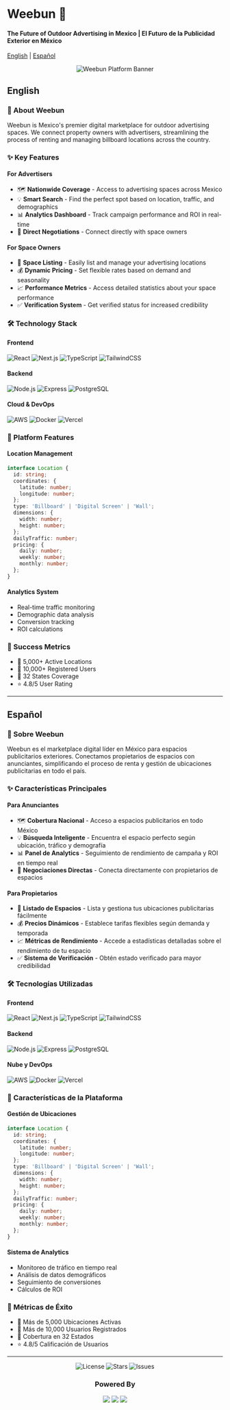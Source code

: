 # Weebun 🎯
#### The Future of Outdoor Advertising in Mexico | El Futuro de la Publicidad Exterior en México

[English](#english) | [Español](#español)

<div align="center">
  <img src="/api/placeholder/1200/400" alt="Weebun Platform Banner"/>
</div>

## English

### 🚀 About Weebun
Weebun is Mexico's premier digital marketplace for outdoor advertising spaces. We connect property owners with advertisers, streamlining the process of renting and managing billboard locations across the country.

### ✨ Key Features

#### For Advertisers
- 🗺️ **Nationwide Coverage** - Access to advertising spaces across Mexico
- 💡 **Smart Search** - Find the perfect spot based on location, traffic, and demographics
- 📊 **Analytics Dashboard** - Track campaign performance and ROI in real-time
- 🤝 **Direct Negotiations** - Connect directly with space owners

#### For Space Owners
- 📍 **Space Listing** - Easily list and manage your advertising locations
- 💰 **Dynamic Pricing** - Set flexible rates based on demand and seasonality
- 📈 **Performance Metrics** - Access detailed statistics about your space performance
- ✅ **Verification System** - Get verified status for increased credibility

### 🛠️ Technology Stack

#### Frontend
![React](https://img.shields.io/badge/-React-61DAFB?style=flat-square&logo=react&logoColor=black)
![Next.js](https://img.shields.io/badge/-Next.js-000000?style=flat-square&logo=next.js&logoColor=white)
![TypeScript](https://img.shields.io/badge/-TypeScript-3178C6?style=flat-square&logo=typescript&logoColor=white)
![TailwindCSS](https://img.shields.io/badge/-TailwindCSS-38B2AC?style=flat-square&logo=tailwind-css&logoColor=white)

#### Backend
![Node.js](https://img.shields.io/badge/-Node.js-339933?style=flat-square&logo=node.js&logoColor=white)
![Express](https://img.shields.io/badge/-Express-000000?style=flat-square&logo=express&logoColor=white)
![PostgreSQL](https://img.shields.io/badge/-PostgreSQL-336791?style=flat-square&logo=postgresql&logoColor=white)

#### Cloud & DevOps
![AWS](https://img.shields.io/badge/-AWS-232F3E?style=flat-square&logo=amazon-aws&logoColor=white)
![Docker](https://img.shields.io/badge/-Docker-2496ED?style=flat-square&logo=docker&logoColor=white)
![Vercel](https://img.shields.io/badge/-Vercel-000000?style=flat-square&logo=vercel&logoColor=white)

### 📱 Platform Features

#### Location Management
```typescript
interface Location {
  id: string;
  coordinates: {
    latitude: number;
    longitude: number;
  };
  type: 'Billboard' | 'Digital Screen' | 'Wall';
  dimensions: {
    width: number;
    height: number;
  };
  dailyTraffic: number;
  pricing: {
    daily: number;
    weekly: number;
    monthly: number;
  };
}
```

#### Analytics System
- Real-time traffic monitoring
- Demographic data analysis
- Conversion tracking
- ROI calculations

### 🌟 Success Metrics
- 🏢 5,000+ Active Locations
- 👥 10,000+ Registered Users
- 📍 32 States Coverage
- ⭐ 4.8/5 User Rating

---

## Español

### 🚀 Sobre Weebun
Weebun es el marketplace digital líder en México para espacios publicitarios exteriores. Conectamos propietarios de espacios con anunciantes, simplificando el proceso de renta y gestión de ubicaciones publicitarias en todo el país.

### ✨ Características Principales

#### Para Anunciantes
- 🗺️ **Cobertura Nacional** - Acceso a espacios publicitarios en todo México
- 💡 **Búsqueda Inteligente** - Encuentra el espacio perfecto según ubicación, tráfico y demografía
- 📊 **Panel de Analytics** - Seguimiento de rendimiento de campaña y ROI en tiempo real
- 🤝 **Negociaciones Directas** - Conecta directamente con propietarios de espacios

#### Para Propietarios
- 📍 **Listado de Espacios** - Lista y gestiona tus ubicaciones publicitarias fácilmente
- 💰 **Precios Dinámicos** - Establece tarifas flexibles según demanda y temporada
- 📈 **Métricas de Rendimiento** - Accede a estadísticas detalladas sobre el rendimiento de tu espacio
- ✅ **Sistema de Verificación** - Obtén estado verificado para mayor credibilidad

### 🛠️ Tecnologías Utilizadas

#### Frontend
![React](https://img.shields.io/badge/-React-61DAFB?style=flat-square&logo=react&logoColor=black)
![Next.js](https://img.shields.io/badge/-Next.js-000000?style=flat-square&logo=next.js&logoColor=white)
![TypeScript](https://img.shields.io/badge/-TypeScript-3178C6?style=flat-square&logo=typescript&logoColor=white)
![TailwindCSS](https://img.shields.io/badge/-TailwindCSS-38B2AC?style=flat-square&logo=tailwind-css&logoColor=white)

#### Backend
![Node.js](https://img.shields.io/badge/-Node.js-339933?style=flat-square&logo=node.js&logoColor=white)
![Express](https://img.shields.io/badge/-Express-000000?style=flat-square&logo=express&logoColor=white)
![PostgreSQL](https://img.shields.io/badge/-PostgreSQL-336791?style=flat-square&logo=postgresql&logoColor=white)

#### Nube y DevOps
![AWS](https://img.shields.io/badge/-AWS-232F3E?style=flat-square&logo=amazon-aws&logoColor=white)
![Docker](https://img.shields.io/badge/-Docker-2496ED?style=flat-square&logo=docker&logoColor=white)
![Vercel](https://img.shields.io/badge/-Vercel-000000?style=flat-square&logo=vercel&logoColor=white)

### 📱 Características de la Plataforma

#### Gestión de Ubicaciones
```typescript
interface Location {
  id: string;
  coordinates: {
    latitude: number;
    longitude: number;
  };
  type: 'Billboard' | 'Digital Screen' | 'Wall';
  dimensions: {
    width: number;
    height: number;
  };
  dailyTraffic: number;
  pricing: {
    daily: number;
    weekly: number;
    monthly: number;
  };
}
```

#### Sistema de Analytics
- Monitoreo de tráfico en tiempo real
- Análisis de datos demográficos
- Seguimiento de conversiones
- Cálculos de ROI

### 🌟 Métricas de Éxito
- 🏢 Más de 5,000 Ubicaciones Activas
- 👥 Más de 10,000 Usuarios Registrados
- 📍 Cobertura en 32 Estados
- ⭐ 4.8/5 Calificación de Usuarios

---

<div align="center">
  
  <!-- Project Stats -->
  <img src="https://img.shields.io/github/license/weebun/weebun?style=for-the-badge" alt="License"/>
  <img src="https://img.shields.io/github/stars/weebun/weebun?style=for-the-badge" alt="Stars"/>
  <img src="https://img.shields.io/github/issues/weebun/weebun?style=for-the-badge" alt="Issues"/>
  
  <!-- Tech Stack Badges -->
  <h3>Powered By</h3>
  <img src="https://img.shields.io/badge/-React-61DAFB?style=for-the-badge&logo=react&logoColor=black"/>
  <img src="https://img.shields.io/badge/-Next.js-000000?style=for-the-badge&logo=next.js&logoColor=white"/>
  <img src="https://img.shields.io/badge/-AWS-232F3E?style=for-the-badge&logo=amazon-aws&logoColor=white"/>
</div>
